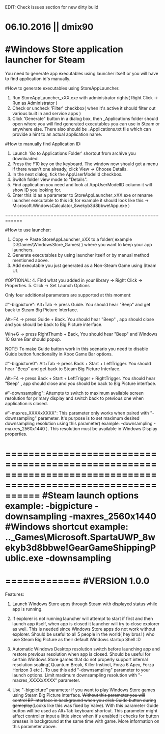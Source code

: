 EDIT: Check issues section for new dirty build

06.10.2016 || dmix90
============================================================
#Windows Store application launcher for Steam
============================================================

You need to generate app executables using launcher itself or you will have to find application id's manually.

#How to generate executables using StoreAppLauncher.
1. Run StoreAppLauncher_xXX.exe with administrator rights( Right Click -> Run as Administrator )
2. Check or uncheck 'Filter' checkbox( when it's active it should filter out various built in and service apps )
3. Click 'Generate" button in a dialog box, then _Applications folder should open where you will find generated executables you can use in Steam or anywhere else. There also should be _Applications.txt file which can provide a hint to an actual application name.

#How to manually find Application ID:
1. Launch 'Go to Applications Folder' shortcut from archive you downloaded.
2. Press the F10 key on the keyboard. The window now should get a menu if there wasn't one already, click View -> Choose Details.
3. In the next dialog, tick the AppUserModelId checkbox.
4. Switch folder view mode to "Details".
5. Find application you need and look at AppUserModelID column it will show ID you looking for.
6. Enter this id as a parameter to StoreAppLauncher_xXX.exe or rename launcher executable to this id( for example it should look like this -> Microsoft.WindowsCalculator_8wekyb3d8bbwe!App.exe )

============================================================

#How to use launcher:
1. Copy -> Paste StoreAppLauncher_xXX to a folder( example D:\Games\WindowsStore\_Games\ ) where you 
want to keep your app launchers.
2. Generate executables by using launcher itself or by manual method mentioned above.
3. Add executable you just generated as a Non-Steam Game using Steam UI.

#OPTIONAL:
4. Find what you added in your library -> Right Click -> Properties.
5. Click -> Set Launch Options

Only four additional parameters are supported at this moment:

#"-bigpicture":
Alt+Tab -> press Guide. You should hear "Beep" and get back to Steam Big Picture Interface.

Alt+F4  -> press Guide + Back. You should hear "Beep" , app should close and you should be back to Big Picture interface.

Win+G 	-> press RightThumb + Back, You should hear "Beep" and Windows 10 Game Bar should popup.

NOTE: To make Guide button work in this scenario you need to disable Guide button functionality in Xbox Game Bar options.

#"-bigpicture0":
Alt+Tab -> press Back + Start + LeftTrigger. You should hear "Beep" and get back to Steam Big Picture Interface.

Alt+F4  -> press Back + Start + LeftTrigger + RightTrigger. You should hear "Beep" , app should close and you should be back to Big Picture interface.

#"-downsampling":
Attempts to switch to maximum available screen resolution for primary display and switch back to previous one when application is closed.

#"-maxres_XXXXxXXXX":
This parameter only works when paired with "-downsampling" parameter. It's purpose is to set maximum desired downsampling resolution using this parameter( example: -downsampling -maxres_2560x1440 ). This resolution must be available in Windows Display properties.

==============================================================================================================
#Steam launch options example: -bigpicture -downsampling -maxres_2560x1440
#Windows shortcut example: ..\_Games\Microsoft.SpartaUWP_8wekyb3d8bbwe!GearGameShippingPublic.exe -downsampling
==============================================================================================================

=============
#VERSION 1.0.0
=============
Features:

1. Launch Windows Store apps through Steam with displayed status while app is running.

2. If explorer is not running launcher will attempt to start if first and then launch app itself, when app is closed it launcher will try to close explorer as well. This is needed since Windows Store apps do not work without explorer. Should be useful to all 5 people in the world( hey bros! ) who use Steam Big Picture as their default Windows startup Shell :D

3. Automatic Windows Desktop resolution switch before launching app and restore previous resolution when app is closed. Should be useful for certain Windows Store games that do not properly support internal resolution scaling( Quantum Break, Killer Instinct, Forza 6 Apex, Forza Horizon 3 etc ). To use this add "-downsampling" parameter to your launch options. Limit maximum downsampling resolution with "-maxres_XXXXxXXXX" parameter.

4. Use "-bigpicture" parameter if you want to play Windows Store games using Steam Big Picture interface. ~~Without this parameter you will control BP interface in background when you click Guide button during gameplay~~(Looks like this was fixed by Valve). With this parameter Guide button will be used as Alt+Tab keyboard shortcut. This parameter might affect controller input a little since when it's enabled it checks for button presses in background at the same time with game. More information on this parameter above.
